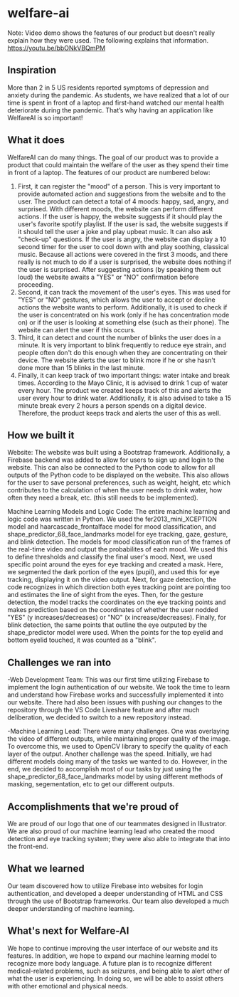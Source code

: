 # welfare-ai
Note: Video demo shows the features of our product but doesn't really explain how they were used. The following explains that information.
https://youtu.be/bbONkVBQmPM

## Inspiration
More than 2 in 5 US residents reported symptoms of depression and anxiety during the pandemic. As students, we have realized that a lot of our time is spent in front of a laptop and first-hand watched our mental health deteriorate during the pandemic. That’s why having an application like WelfareAI is so important!

## What it does
WelfareAI can do many things. The goal of our product was to provide a product that could maintain the welfare of the user as they spend their time in front of a laptop. The features of our product are numbered below:

1. First, it can register the "mood" of a person. This is very important to provide automated action and suggestions from the website and to the user. The product can detect a total of 4 moods: happy, sad, angry, and surprised. With different moods, the website can perform different actions. If the user is happy, the website suggests if it should play the user's favorite spotify playlist. If the user is sad, the website suggests if it should tell the user a joke and play upbeat music. It can also ask "check-up" questions. If the user is angry, the website can display a 10 second timer for the user to cool down with and play soothing, classical music. Because all actions were covered in the first 3 moods, and there really is not much to do if a user is surprised, the website does nothing if the user is surprised. After suggesting actions (by speaking them out loud) the website awaits a "YES" or "NO" confirmation before proceeding.
2. Second, it can track the movement of the user's eyes. This was used for "YES" or "NO" gestures, which allows the user to accept or decline actions the website wants to perform. Additionally, it is used to check if the user is concentrated on his work (only if he has concentration mode on) or if the user is looking at something else (such as their phone). The website can alert the user if this occurs.
3. Third, it can detect and count the number of blinks the user does in a minute. It is very important to blink frequently to reduce eye strain, and people often don't do this enough when they are concentrating on their device. The website alerts the user to blink more if he or she hasn't done more than 15 blinks in the last minute.
4. Finally, it can keep track of two important things: water intake and break times. According to the Mayo Clinic, it is advised to drink 1 cup of water every hour. The product we created keeps track of this and alerts the user every hour to drink water. Additionally, it is also advised to take a 15 minute break every 2 hours a person spends on a digital device. Therefore, the product keeps track and alerts the user of this as well.

## How we built it
Website:
The website was built using a Bootstrap framework. Additionally, a Firebase backend was added to allow for users to sign up and login to the website. This can also be connected to the Python code to allow for all outputs of the Python code to be displayed on the website. This also allows for the user to save personal preferences, such as weight, height, etc which contributes to the calculation of when the user needs to drink water, how often they need a break, etc. (this still needs to be implemented).

Machine Learning Models and Logic Code:
The entire machine learning and logic code was written in Python. We used the fer2013_mini_XCEPTION model and haarcascade_frontalface model for mood classification,  and shape_predictor_68_face_landmarks model for eye tracking, gaze, gesture, and blink detection. The models for mood classification run of the frames of the real-time video and output the probabilites of each mood. We used this to define thresholds and classify the final user's mood. Next, we used specific point around the eyes for eye tracking and created a mask. Here, we segmented the dark portion of the eyes (pupil), and used this for eye tracking, displaying it on the video output. Next, for gaze detection, the code recognizes in which direction both eyes tracking point are pointing too and estimates the line of sight from the eyes. Then, for the gesture detection, the model tracks the coordinates on the eye tracking points and makes prediction based on the coordinates of whether the user nodded "YES" (y increases/decreases) or "NO" (x increase/decreases). Finally, for blink detection, the same points that outline the eye outputed by the shape_predictor model were used. When the points for the top eyelid and bottom eyelid touched, it was counted as a "blink".

## Challenges we ran into
-Web Development Team: This was our first time utilizing Firebase to implement the login authentication of our website. We took the time to learn and understand how Firebase works and successfully implemented it into our website. There had also been issues with pushing our changes to the repository through the VS Code Liveshare feature and after much deliberation, we decided to switch to a new repository instead. 

-Machine Learning Lead: There were many challenges. One was overlaying the video of different outputs, while maintaining proper quality of the image. To overcome this, we used to OpenCV library to specify the quality of each layer of the output. Another challenge was the speed. Initially, we had different models doing many of the tasks we wanted to do. However, in the end, we decided to accomplish most of our tasks by just using the shape_predictor_68_face_landmarks model by using different methods of masking, segementation, etc to get our different outputs.

## Accomplishments that we're proud of
We are proud of our logo that one of our teammates designed in Illustrator. We are also proud of our machine learning lead who created the mood detection and eye tracking system; they were also able to integrate that into the front-end.   

## What we learned
Our team discovered how to utilize Firebase into websites for login authentication, and developed a deeper understanding of HTML and CSS through the use of Bootstrap frameworks. Our team also developed a much deeper understanding of machine learning.

## What's next for Welfare-AI
We hope to continue improving the user interface of our website and its features. In addition, we hope to expand our machine learning model to recognize more body language. A future plan is to recognize different medical-related problems, such as seizures, and being able to alert other of what the user is experiencing. In doing so, we will be able to assist others with other emotional and physical needs.
